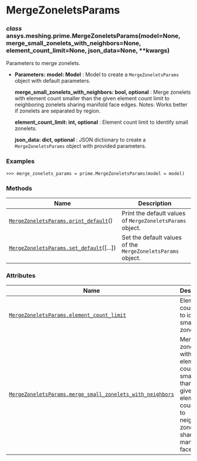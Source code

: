 # MergeZoneletsParams



### *class* ansys.meshing.prime.MergeZoneletsParams(model=None, merge_small_zonelets_with_neighbors=None, element_count_limit=None, json_data=None, \*\*kwargs)

Parameters to merge zonelets.

* **Parameters:**
  **model: Model**
  : Model to create a `MergeZoneletsParams` object with default parameters.

  **merge_small_zonelets_with_neighbors: bool, optional**
  : Merge zonelets with element count smaller than the given element count limit to neighboring zonelets sharing manifold face edges. Notes: Works better if zonelets are separated by region.

  **element_count_limit: int, optional**
  : Element count limit to identify small zonelets.

  **json_data: dict, optional**
  : JSON dictionary to create a `MergeZoneletsParams` object with provided parameters.

### Examples

```pycon
>>> merge_zonelets_params = prime.MergeZoneletsParams(model = model)
```

<!-- !! processed by numpydoc !! -->

### Methods

| Name | Description |
|-----------------------------------------------------------------------------------------------------------------------------------------------------------|-------------------------------------------------------------|
| [`MergeZoneletsParams.print_default`](ansys.meshing.prime.MergeZoneletsParams.print_default.md#ansys.meshing.prime.MergeZoneletsParams.print_default)()   | Print the default values of `MergeZoneletsParams` object.   |
| [`MergeZoneletsParams.set_default`](ansys.meshing.prime.MergeZoneletsParams.set_default.md#ansys.meshing.prime.MergeZoneletsParams.set_default)([...])    | Set the default values of the `MergeZoneletsParams` object. |

### Attributes

| Name | Description |
|-------------------------------------------------------------------------------------------------------------------------------------------------------------------------------------------------------------------------|-----------------------------------------------------------------------------------------------------------------------------------|
| [`MergeZoneletsParams.element_count_limit`](ansys.meshing.prime.MergeZoneletsParams.element_count_limit.md#ansys.meshing.prime.MergeZoneletsParams.element_count_limit)                                                 | Element count limit to identify small zonelets.                                                                                   |
| [`MergeZoneletsParams.merge_small_zonelets_with_neighbors`](ansys.meshing.prime.MergeZoneletsParams.merge_small_zonelets_with_neighbors.md#ansys.meshing.prime.MergeZoneletsParams.merge_small_zonelets_with_neighbors) | Merge zonelets with element count smaller than the given element count limit to neighboring zonelets sharing manifold face edges. |

